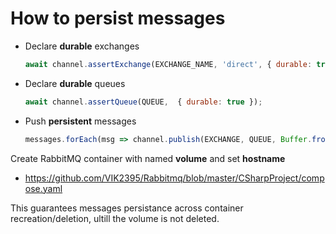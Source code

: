 # How to persist messages

- Declare **durable** exchanges
  ```javascript
  await channel.assertExchange(EXCHANGE_NAME, 'direct', { durable: true });
  ```
- Declare **durable** queues
  ```javascript
  await channel.assertQueue(QUEUE,  { durable: true });
  ```
- Push **persistent** messages
  ```javascript
  messages.forEach(msg => channel.publish(EXCHANGE, QUEUE, Buffer.from(JSON.stringify(msg)), { persistent: true }));
  ```

Create RabbitMQ container with named **volume** and set **hostname**
- https://github.com/VIK2395/Rabbitmq/blob/master/CSharpProject/compose.yaml

This guarantees messages persistance across container recreation/deletion, ultill the volume is not deleted.
